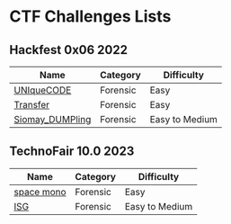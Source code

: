 # CTF Challenges Lists

## Hackfest 0x06 2022

| Name | Category | Difficulty |
|------|----------|------------|
| [UNIqueCODE](Hackfest0x06/UNIqueCODE#uniquecode) | Forensic | Easy |
| [Transfer](Hackfest0x06/Transfer#transfer) | Forensic | Easy |
| [Siomay_DUMPling](Hackfest0x06/Siomay_DUMPling#siomay-dumpling) | Forensic | Easy to Medium |

## TechnoFair 10.0 2023
| Name | Category | Difficulty |
|------|----------|------------|
| [space mono](TechnoFair10.0/space-mono#space-mono) | Forensic | Easy |
| [ISG](TechnoFair10.0/ISG#ISG) | Forensic | Easy to Medium |

